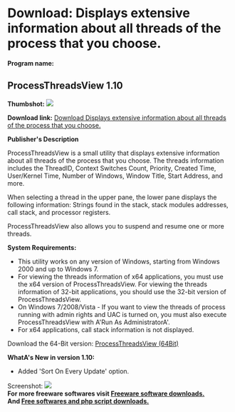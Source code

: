# Download: Displays extensive information about all threads of the process that you choose.

**Program name:**

## ProcessThreadsView 1.10

  
**Thumbshot:** ![](http://www.freewarefiles.com/screenshot/prcssthrdsview_md.jpg)   
  
**Download link:** [Download Displays extensive information about all threads of the process that you choose.](http://freesoftwares.boysofts.com/ProcessThreadsView_program_69683.html)  
  


**Publisher's Description**  
  


ProcessThreadsView is a small utility that displays extensive information about all threads of the process that you choose. The threads information includes the ThreadID, Context Switches Count, Priority, Created Time, User/Kernel Time, Number of Windows, Window Title, Start Address, and more. 

When selecting a thread in the upper pane, the lower pane displays the following information: Strings found in the stack, stack modules addresses, call stack, and processor registers.

ProcessThreadsView also allows you to suspend and resume one or more threads. 

**System Requirements:**

  * This utility works on any version of Windows, starting from Windows 2000 and up to Windows 7. 
  * For viewing the threads information of x64 applications, you must use the x64 version of ProcessThreadsView. For viewing the threads information of 32-bit applications, you should use the 32-bit version of ProcessThreadsView. 
  * On Windows 7/2008/Vista - If you want to view the threads of process running with admin rights and UAC is turned on, you must also execute ProcessThreadsView with A'Run As AdministratorA'. 
  * For x64 applications, call stack information is not displayed. 

Download the 64-Bit version: [ProcessThreadsView (64Bit)](http://www.nirsoft.net/utils/processthreadsview-x64.zip)

**WhatA's New in version 1.10:**

  * Added 'Sort On Every Update' option. 

  
  
Screenshot: ![](http://www.freewarefiles.com/screenshot/prcssthrdsview.jpg)   
**For more freeware softwares visit [Freeware software downloads.](http://freesoftwares.boysofts.com/)**   
**And [Free softwares and php script downloads.](http://www.boysofts.com/)**
